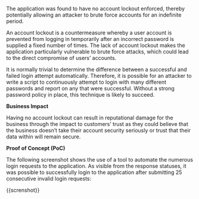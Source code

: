 The application was found to have no account lockout enforced, thereby potentially allowing an attacker to brute force accounts for an indefinite period. 

An account lockout is a countermeasure whereby a user account is prevented from logging in temporarily after an incorrect password is supplied a fixed number of times. The lack of account lockout makes the application particularly vulnerable to brute force attacks, which could lead to the direct compromise of users’ accounts. 

It is normally trivial to determine the difference between a successful and failed login attempt automatically. Therefore, it is possible for an attacker to write a script to continuously attempt to login with many different passwords and report on any that were successful. Without a strong password policy in place, this technique is likely to succeed.

**Business Impact**

Having no account lockout can result in reputational damage for the business through the impact to customers’ trust as they could believe that the business doesn’t take their account security seriously or trust that their data within will remain secure.

**Proof of Concept (PoC)**

The following screenshot shows the use of a tool to automate the numerous login requests to the application. As visible from the response statuses, it was possible to successfully login to the application after submitting 25 consecutive invalid login requests:

{{screnshot}}
